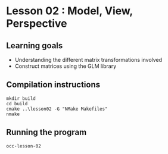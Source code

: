 # Lesson 02 : Model, View, Perspective

## Learning goals
* Understanding the different matrix transformations involved
* Construct matrices using the GLM library

## Compilation instructions
```
mkdir build
cd build
cmake ..\lesson02 -G "NMake Makefiles"
nmake
```

## Running the program
```
occ-lesson-02
```

